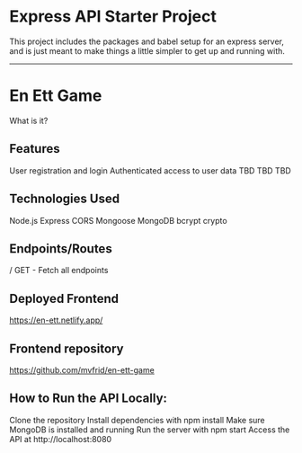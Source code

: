 # Express API Starter Project

This project includes the packages and babel setup for an express server, and is just meant to make things a little simpler to get up and running with.

-----------------

# En Ett Game
What is it?

## Features
User registration and login
Authenticated access to user data
TBD
TBD
TBD

## Technologies Used
Node.js
Express
CORS
Mongoose
MongoDB
bcrypt
crypto

## Endpoints/Routes
/
GET - Fetch all endpoints

## Deployed Frontend
https://en-ett.netlify.app/

## Frontend repository
https://github.com/mvfrid/en-ett-game

## How to Run the API Locally:
Clone the repository
Install dependencies with npm install
Make sure MongoDB is installed and running
Run the server with npm start
Access the API at http://localhost:8080